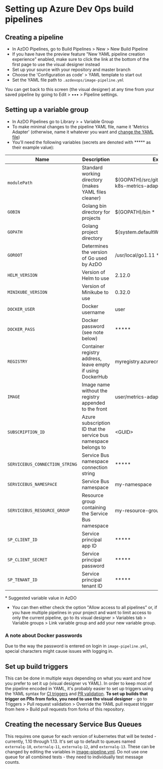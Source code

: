 # Setting up Azure Dev Ops build pipelines

## Creating a pipeline
* In AzDO Pipelines, go to Build Pipelines > New > New Build Pipeline
* If you have have the preview feature "New YAML pipeline creation experience" enabled, make sure to click the link at the bottom of the first page to use the visual designer instead
* Set up your source with your repository and master branch
* Choose the 'Configuration as code' > YAML template to start out
* Set the YAML file path to `.azdevops/image-pipeline.yml`

You can get back to this screen (the visual designer) at any time from your saved pipeline by going to Edit > ••• > Pipeline settings.

## Setting up a variable group
* In AzDO Pipelines go to Library > + Variable Group
* To make minimal changes to the pipeline YAML file, name it 'Metrics Adapter' (otherwise, name it whatever you want and [change the YAML file](./image-pipeline.yml#L8))
* You'll need the following variables (secrets are denoted with \*\*\*\*\* as their example value):

| Name | Description | Example |
| --- | --- | --- |
| `modulePath` | Standard working directory (makes YAML files cleaner) | $(GOPATH)/src/github.com/Azure/azure-k8s-metrics-adapter \* |
| `GOBIN` | Golang bin directory for projects | $(GOPATH)/bin \* |
| `GOPATH` | Golang project directory | $(system.defaultWorkingDirectory)/go \* |
| `GOROOT` | Determines the version of Go used by AzDO | /usr/local/go1.11 \* |
| `HELM_VERSION` | Version of Helm to use | 2.12.0 |
| `MINIKUBE_VERSION` | Version of Minikube to use | 0.32.0 |
| `DOCKER_USER` | Docker username | user |
| `DOCKER_PASS` | Docker password (see note below) | \*\*\*\*\* |
| `REGISTRY` | Container registry address, leave empty if using DockerHub | myregistry.azurecr.io |
| `IMAGE` | Image name without the registry appended to the front | user/metrics-adapter-test |
| `SUBSCRIPTION_ID` | Azure subscription ID that the service bus namespace belongs to | <GUID\> |
| `SERVICEBUS_CONNECTION_STRING` | Service Bus namespace connection string | \*\*\*\*\* |
| `SERVICEBUS_NAMESPACE` | Service Bus namespace | my-namespace  |
| `SERVICEBUS_RESOURCE_GROUP` | Resource group containing the Service Bus namespace | my-resource-group |
| `SP_CLIENT_ID` | Service principal app ID | \*\*\*\*\* |
| `SP_CLIENT_SECRET` | Service principal password | \*\*\*\*\* |
| `SP_TENANT_ID` | Service principal tenant ID | \*\*\*\*\* |

\* Suggested variable value in AzDO

* You can then either check the option "Allow access to all pipelines" or, if you have multiple pipelines in your project and want to limit access to only the current pipeline, go to its visual designer > Variables tab > Variable groups > Link variable group and add your new variable group.

### A note about Docker passwords
Due to the way the password is entered on login in `image-pipeline.yml`, special characters might cause issues with logging in.

## Set up build triggers
This can be done in multiple ways depending on what you want and how you prefer to set it up (visual designer vs YAML). In order to keep most of the pipeline encoded in YAML, it's probably easier to set up triggers using the YAML syntax for [CI triggers](https://docs.microsoft.com/en-us/azure/devops/pipelines/yaml-schema?view=azure-devops&tabs=schema&viewFallbackFrom=azdevops#trigger) and [PR validation](https://docs.microsoft.com/en-us/azure/devops/pipelines/yaml-schema?view=azure-devops&tabs=schema&viewFallbackFrom=azdevops#pr-trigger). **To set up builds that trigger on PRs from forks, you need to use the visual designer** - go to Triggers > Pull request validation > Override the YAML pull request trigger from here > Build pull requests from forks of this repository.

## Creating the necessary Service Bus Queues
This requires one queue for each version of kubernetes that will be tested - currently, 1.10 through 1.13. It's set up to default to queues named `externalq-10`, `externalq-11`, `externalq-12`, and `externalq-13`. These can be changed by editing the variables in [image-pipeline.yml](./image-pipeline.yml#L54). Do not use one queue for all combined tests - they need to individually test message counts.
